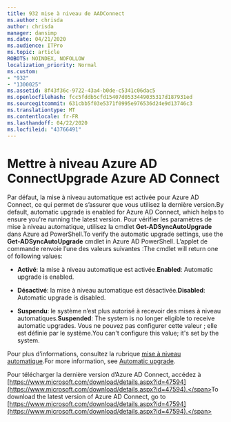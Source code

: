 ```yaml
---
title: 932 mise à niveau de AADConnect
ms.author: chrisda
author: chrisda
manager: dansimp
ms.date: 04/21/2020
ms.audience: ITPro
ms.topic: article
ROBOTS: NOINDEX, NOFOLLOW
localization_priority: Normal
ms.custom:
- "932"
- "1300025"
ms.assetid: 8f43f36c-9722-43a4-b0de-c5341c06dac5
ms.openlocfilehash: fcc5fddb5cfd15407d0533449035317d187931ed
ms.sourcegitcommit: 631cbb5f03e5371f0995e976536d24e9d13746c3
ms.translationtype: MT
ms.contentlocale: fr-FR
ms.lasthandoff: 04/22/2020
ms.locfileid: "43766491"
---
```

# <a name="upgrade-azure-ad-connect"></a><span data-ttu-id="ba8cd-102">Mettre à niveau Azure AD Connect</span><span class="sxs-lookup"><span data-stu-id="ba8cd-102">Upgrade Azure AD Connect</span></span>

<span data-ttu-id="ba8cd-103">Par défaut, la mise à niveau automatique est activée pour Azure AD Connect, ce qui permet de s’assurer que vous utilisez la dernière version.</span><span class="sxs-lookup"><span data-stu-id="ba8cd-103">By default, automatic upgrade is enabled for Azure AD Connect, which helps to ensure you're running the latest version.</span></span> <span data-ttu-id="ba8cd-104">Pour vérifier les paramètres de mise à niveau automatique, utilisez la cmdlet **Get-ADSyncAutoUpgrade** dans Azure ad PowerShell.</span><span class="sxs-lookup"><span data-stu-id="ba8cd-104">To verify the automatic upgrade settings, use the **Get-ADSyncAutoUpgrade** cmdlet in Azure AD PowerShell.</span></span> <span data-ttu-id="ba8cd-105">L’applet de commande renvoie l’une des valeurs suivantes :</span><span class="sxs-lookup"><span data-stu-id="ba8cd-105">The cmdlet will return one of following values:</span></span>

- <span data-ttu-id="ba8cd-106">**Activé**: la mise à niveau automatique est activée.</span><span class="sxs-lookup"><span data-stu-id="ba8cd-106">**Enabled**: Automatic upgrade is enabled.</span></span>

- <span data-ttu-id="ba8cd-107">**Désactivé**: la mise à niveau automatique est désactivée.</span><span class="sxs-lookup"><span data-stu-id="ba8cd-107">**Disabled**: Automatic upgrade is disabled.</span></span>

- <span data-ttu-id="ba8cd-108">**Suspendu**: le système n’est plus autorisé à recevoir des mises à niveau automatiques.</span><span class="sxs-lookup"><span data-stu-id="ba8cd-108">**Suspended**: The system is no longer eligible to receive automatic upgrades.</span></span> <span data-ttu-id="ba8cd-109">Vous ne pouvez pas configurer cette valeur ; elle est définie par le système.</span><span class="sxs-lookup"><span data-stu-id="ba8cd-109">You can't configure this value; it's set by the system.</span></span>

<span data-ttu-id="ba8cd-110">Pour plus d’informations, consultez la rubrique [mise à niveau automatique](https://docs.microsoft.com/azure/active-directory/connect/active-directory-aadconnect-feature-automatic-upgrade).</span><span class="sxs-lookup"><span data-stu-id="ba8cd-110">For more information, see [Automatic upgrade](https://docs.microsoft.com/azure/active-directory/connect/active-directory-aadconnect-feature-automatic-upgrade).</span></span>

<span data-ttu-id="ba8cd-111">Pour télécharger la dernière version d’Azure AD Connect, accédez à [https://www.microsoft.com/download/details.aspx?id=47594](https://www.microsoft.com/download/details.aspx?id=47594).</span><span class="sxs-lookup"><span data-stu-id="ba8cd-111">To download the latest version of Azure AD Connect, go to [https://www.microsoft.com/download/details.aspx?id=47594](https://www.microsoft.com/download/details.aspx?id=47594).</span></span>
